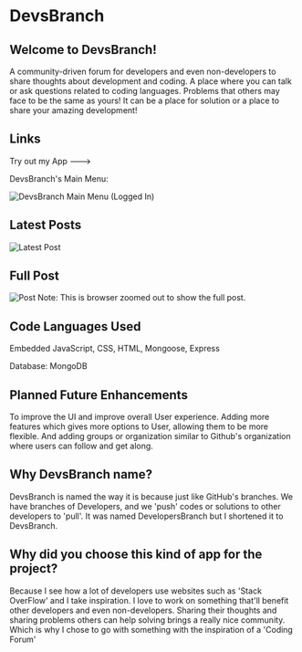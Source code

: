 # DevsBranch

## Welcome to DevsBranch!
A community-driven forum for developers and even non-developers to share thoughts about development and coding. A place where you can talk or ask questions related to coding languages. Problems that others may face to be the same as yours! It can be a place for solution or a place to share your amazing development! 

## Links
Try out my App ---> 

DevsBranch's Main Menu:


![DevsBranch Main Menu (Logged In)](https://github.com/user-attachments/assets/0e315b8a-397d-4a91-aebe-7daf47f4bfc9)


## Latest Posts
![Latest Post](https://github.com/user-attachments/assets/c8bfc682-10c5-4ae9-859a-6315df405633)

## Full Post
![Post](https://github.com/user-attachments/assets/3c7f8d89-54f6-4a2c-8179-8bbadd09838e)
Note: This is browser zoomed out to show the full post.

## Code Languages Used
Embedded JavaScript, CSS, HTML, Mongoose, Express

Database: MongoDB

## Planned Future Enhancements
To improve the UI and improve overall User experience. Adding more features which gives more options to User, allowing them to be more flexible. And adding groups or organization similar to Github's organization where users can follow and get along.

## Why DevsBranch name?
DevsBranch is named the way it is because just like GitHub's branches. We have branches of Developers, and we 'push' codes or solutions to other developers to 'pull'. It was named
DevelopersBranch but I shortened it to DevsBranch.

## Why did you choose this kind of app for the project?
Because I see how a lot of developers use websites such as 'Stack OverFlow' and I take inspiration. I love to work on something that'll benefit other developers and even non-developers. Sharing their thoughts and sharing problems others can help solving brings a really nice community. Which is why I chose to go with something with the inspiration of a 'Coding Forum'


